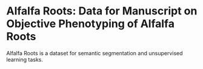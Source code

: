 # Alfalfa Roots: Data for Manuscript on Objective Phenotyping of Alfalfa Roots

Alfalfa Roots is a dataset for semantic segmentation and unsupervised learning tasks.